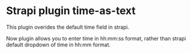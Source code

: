 # Strapi plugin time-as-text


This plugin overides the default time field in strapi.

Now plugin allows you to enter time in hh:mm:ss format, rather than strapi default dropdown of time in hh:mm format.